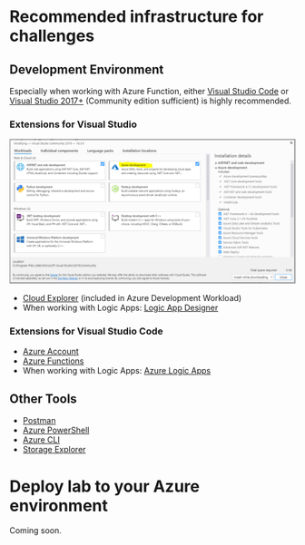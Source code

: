 # Recommended infrastructure for challenges
## Development Environment
Especially when working with Azure Function, either [Visual Studio Code](https://code.visualstudio.com/) or [Visual Studio 2017+](https://visualstudio.microsoft.com/de/vs/) (Community edition sufficient) is highly recommended.

### Extensions for Visual Studio
![](..\Resources\Preparation_VisualStudio2019-Configuration.png)

-   [Cloud Explorer](https://marketplace.visualstudio.com/items?itemName=ms-azuretools.CloudExplorerForVS2019) (included in Azure Development Workload)
-   When working with Logic Apps: [Logic App Designer](https://marketplace.visualstudio.com/items?itemName=VinaySinghMSFT.AzureLogicAppsToolsForVS2019)

### Extensions for Visual Studio Code
-   [Azure Account](https://marketplace.visualstudio.com/items?itemName=ms-vscode.azure-account)
-   [Azure Functions](https://marketplace.visualstudio.com/items?itemName=ms-azuretools.vscode-azurefunctions)
-   When working with Logic Apps: [Azure Logic Apps](https://marketplace.visualstudio.com/items?itemName=ms-azuretools.vscode-logicapps)

## Other Tools
-   [Postman](https://www.postman.com/downloads/)
-   [Azure PowerShell](https://github.com/Azure/azure-powershell#installation)
-   [Azure CLI](https://docs.microsoft.com/en-us/cli/azure/install-azure-cli-windows?view=azure-cli-latest)
-   [Storage Explorer](https://azure.microsoft.com/en-us/features/storage-explorer/)

# Deploy lab to your Azure environment
Coming soon.
